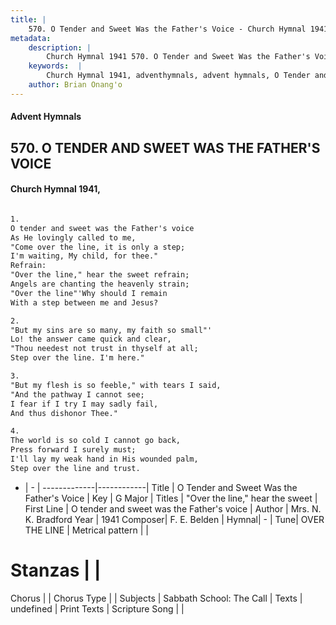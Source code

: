 ```yaml
---
title: |
    570. O Tender and Sweet Was the Father's Voice - Church Hymnal 1941
metadata:
    description: |
        Church Hymnal 1941 570. O Tender and Sweet Was the Father's Voice.  O tender and sweet was the Father's voice  As He lovingly called to me,  "Come over the line, it is only a step;  I'm waiting, My child, for thee."  
    keywords:  |
        Church Hymnal 1941, adventhymnals, advent hymnals, O Tender and Sweet Was the Father's Voice, O tender and sweet was the Father's voice. "Over the line," hear the sweet 
    author: Brian Onang'o
---
```


#### Advent Hymnals
## 570. O TENDER AND SWEET WAS THE FATHER'S VOICE
####  Church Hymnal 1941,

```txt

1.
O tender and sweet was the Father's voice 
As He lovingly called to me, 
"Come over the line, it is only a step; 
I'm waiting, My child, for thee." 
Refrain:
"Over the line," hear the sweet refrain; 
Angels are chanting the heavenly strain; 
"Over the line"'Why should I remain 
With a step between me and Jesus? 

2.
"But my sins are so many, my faith so small"' 
Lo! the answer came quick and clear, 
"Thou needest not trust in thyself at all; 
Step over the line. I'm here." 

3.
"But my flesh is so feeble," with tears I said, 
"And the pathway I cannot see; 
I fear if I try I may sadly fail, 
And thus dishonor Thee." 

4.
The world is so cold I cannot go back, 
Press forward I surely must; 
I'll lay my weak hand in His wounded palm, 
Step over the line and trust.

```

- |   -  |
-------------|------------|
Title | O Tender and Sweet Was the Father's Voice |
Key | G Major |
Titles | "Over the line," hear the sweet  |
First Line | O tender and sweet was the Father's voice |
Author | Mrs. N. K. Bradford
Year | 1941
Composer| F. E. Belden |
Hymnal|  - |
Tune| OVER THE LINE |
Metrical pattern | |
# Stanzas |  |
Chorus |  |
Chorus Type |  |
Subjects | Sabbath School: The Call |
Texts | undefined |
Print Texts | 
Scripture Song |  |
    
